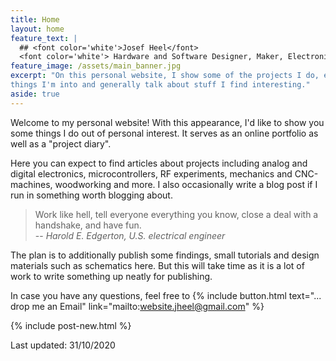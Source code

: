 ```yaml
---
title: Home
layout: home
feature_text: |
  ## <font color='white'>Josef Heel</font>
  <font color='white'> Hardware and Software Designer, Maker, Electronics Enthusiast </font>
feature_image: /assets/main_banner.jpg
excerpt: "On this personal website, I show some of the projects I do, explain
things I'm into and generally talk about stuff I find interesting."
aside: true
---
```


Welcome to my personal website! With this appearance, I'd like to show you some things I do out of personal interest. It serves as an online portfolio as well as a "project diary".

Here you can expect to find articles about projects including analog and digital electronics, microcontrollers, RF experiments, mechanics and CNC-machines, woodworking and more. I also occasionally write a blog post if I run in something worth blogging about.

> Work like hell, tell everyone everything you know, close a deal with a
> handshake, and have fun. <br>
> -- <cite>Harold E. Edgerton, U.S. electrical engineer</cite>

The plan is to additionally publish some findings, small tutorials and design materials such as schematics here. But this will take time as it is a lot of work to write something up neatly for publishing.

In case you have any questions, feel free to
{% include button.html text="... drop me an Email" link="mailto:website.jheel@gmail.com" %}

{% include post-new.html %}

Last updated: 31/10/2020
